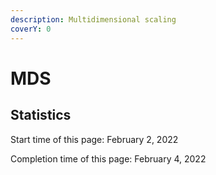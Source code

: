 ```yaml
---
description: Multidimensional scaling
coverY: 0
---
```


# MDS



















## Statistics

Start time of this page: February 2, 2022

Completion time of this page: February 4, 2022
